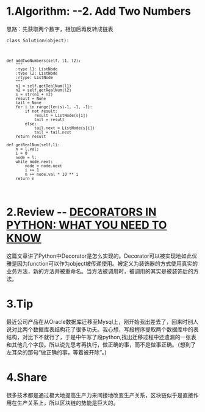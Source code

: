 
<h1>1.Algorithm: --2. Add Two Numbers</h1>
    思路：先获取两个数字，相加后再反转成链表
    
<code>class Solution(object):

    def addTwoNumbers(self, l1, l2):
        """
        :type l1: ListNode
        :type l2: ListNode
        :rtype: ListNode
        """
        n1 = self.getRealNum(l1)
        n2 = self.getRealNum(l2)
        s = str(n1 + n2)
        result = None
        tail = None
        for i in range(len(s)-1, -1, -1):
            if not result:
                result = ListNode(s[i])
                tail = result
            else:
                tail.next = ListNode(s[i])
                tail = tail.next
        return result
    
    def getRealNum(self,l):
        n = l.val;
        i = 0
        node = l;
        while node.next:
            node = node.next
            i += 1
            n += node.val * 10 ** i
        return n
    
</code>

<h1>2.Review -- <a href="https://timber.io/blog/decorators-in-python/#writing-your-own-decorator">DECORATORS IN PYTHON: WHAT YOU NEED TO KNOW</a></h1>
  这篇文章讲了Python中Decorator是怎么实现的。Decorator可以被实现地如此优雅是因为function可以作为object被传递使用。被定义为装饰器的方式使用真实的业务方法，新的方法并被重命名。当方法被调用时，被调用的其实是被装饰后的方法。

<h1>3.Tip</h1>
    最近公司产品在从Oracle数据库迁移至Mysql上，刚开始我出差去了，回来时别人说对比两个数据库表结构花了很多功夫。我心想，写段程序提取两个数据库中的表结构，对比下不就行了，于是中午写了段python,找出迁移过程中还遗漏的一张表和其他几个字段。所以说先思考再执行，做正确的事，而不是做事正确。（想到了左耳朵的那句“做正确的事，等着被开除”。)

<h1>4.Share</h1>
   很多技术都是通过极大地提高生产力来间接地改变生产关系，区块链似乎是直接作用在生产关系上，所以区块链的势能是巨大的。